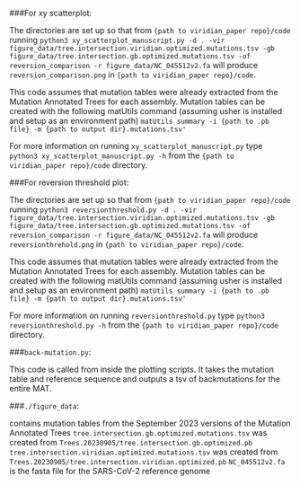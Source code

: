 ###For xy scatterplot:

The directories are set up so that from `{path to viridian_paper repo}/code` running `python3 xy_scatterplot_manuscript.py -d . -vir figure_data/tree.intersection.viridian.optimized.mutations.tsv -gb figure_data/tree.intersection.gb.optimized.mutations.tsv -of reversion_comparison -r figure_data/NC_045512v2.fa` will produce `reversion_comparison.png` in `{path to viridian_paper repo}/code`.

This code assumes that mutation tables were already extracted from the Mutation Annotated Trees for each assembly. 
Mutation tables can be created with the following matUtils command (assuming usher is installed and setup as an environment path) `matUtils summary -i {path to .pb file} -m {path to output dir}.mutations.tsv'`

For more information on running `xy_scatterplot_manuscript.py` type `python3 xy_scatterplot_manuscript.py -h` from the `{path to viridian_paper repo}/code` directory.

###For reversion threshold plot:

The directories are set up so that from `{path to viridian_paper repo}/code` running `python3 reversionthreshold.py -d . -vir figure_data/tree.intersection.viridian.optimized.mutations.tsv -gb figure_data/tree.intersection.gb.optimized.mutations.tsv -of reversion_comparison -r figure_data/NC_045512v2.fa` will produce `reversionthrehold.png` in `{path to viridian_paper repo}/code`.

This code assumes that mutation tables were already extracted from the Mutation Annotated Trees for each assembly. 
Mutation tables can be created with the following matUtils command (assuming usher is installed and setup as an environment path) `matUtils summary -i {path to .pb file} -m {path to output dir}.mutations.tsv'`

For more information on running `reversionthreshold.py` type `python3 reversionthreshold.py -h` from the `{path to viridian_paper repo}/code` directory.

###`back-mutation.py`:

This code is called from inside the plotting scripts. It takes the mutation table and reference sequence and outputs a tsv of backmutations for the entire MAT.

###`./figure_data`:

contains mutation tables from the September 2023 versions of the Mutation Annotated Trees
`tree.intersection.gb.optimized.mutations.tsv` was created from `Trees.20230905/tree.intersection.gb.optimized.pb`
`tree.intersection.viridian.optimized.mutations.tsv` was created from `Trees.20230905/tree.intersection.viridian.optimized.pb`
`NC_045512v2.fa` is the fasta file for the SARS-CoV-2 reference genome  





